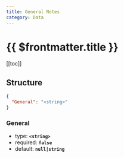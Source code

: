 ```yaml
---
title: General Notes
category: Data
---
```


# {{ $frontmatter.title }}

[[toc]]

## Structure

```json
{
  "General": "<string>"
}
```

### General

- type: **`<string>`**
- required: **`false`**
- default: **`null|string`**
